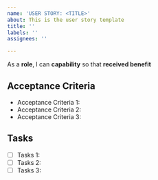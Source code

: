 ```yaml
---
name: 'USER STORY: <TITLE>'
about: This is the user story template
title: ''
labels: ''
assignees: ''

---
```


As a **role**, I can **capability** so that **received benefit**

## Acceptance Criteria
* Acceptance Criteria 1:
* Acceptance Criteria 2:
* Acceptance Criteria 3:

## Tasks
- [ ] Tasks 1:
- [ ] Tasks 2:
- [ ] Tasks 3:
